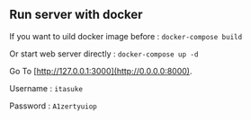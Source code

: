 ## Run server with docker

If you want to uild docker image before :
`docker-compose build`

Or start web server directly :
`docker-compose up -d`

Go To [http://127.0.0.1:3000](http://0.0.0.0:8000).

Username : `itasuke`

Password : `A1zertyuiop`
